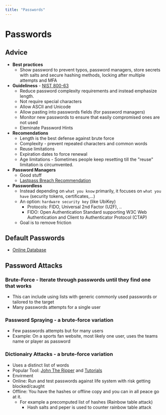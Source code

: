 ```yaml
---
title: "Passwords"
---
```

# Passwords

## Advice
* **Best practices**
  * Show password to prevent typos, password managers, store secrets with salts and secure hashing methods, locking after multiple attempts and MFA
* **Guideliness** - [NIST 800-63](https://pages.nist.gov/800-63-3/)
  * Reduce password complexity requirements and instead emphasize length.
  * Not require special characters
  * Allow ASCII and Unicode
  * Allow pasting into passwords fields (for password managers)
  * Monitor new passwords to ensure that easily compromised ones are not used
  * Eleminate Password Hints
* **Recomendations**
  * Length is the best defense against brute force
  * Complexity - prevent repeated characters and common words
  * Reuse limitations
  * Expiration dates to force renewal
  * Age limitations - Sometimes people keep resetting till the "reuse" limitation is circumvented.
* **Password Managers**
  * Good stuff
  * [Lastpass Breach Recommendation](https://blog.lastpass.com/posts/security-incident-update-recommended-actions)
* **Passwordless**
  * Instead depending on `what you know` primarily, it focuses on `what you have` (security tokens, certificates,...)
  * An option: `hardware security key` (like UbiKey)
    * Protocols: FIDO, Universal 2nd Factor (U2F), ..
    * FIDO: Open Authentication Standard supporting W3C Web Authentication and Client to Authenticator Protocol (CTAP)
  * Goal is to remove friction

## Default Passwords
* [Online Database](https://cirt.net/passwords/)

## Password Attacks
### Brute-Force - Iterate through passwords until they find one that works
* This can include using lists with generic commonly used passwords or tailored to the target
* Many passwords attempts for a single user
### Password Spraying - a brute-force variation
* Few passwords attempts but for many users
* Example: On a sports fan website, most likely one user, uses the teams name or player as password
### Dictionairy Attacks - a brute-force variation
* Uses a distinct list of words
* Popular Tool: [John The Ripper](https://www.openwall.com/john/) and [Tutorials](https://openwall.info/wiki/john/tutorials)
* Envirment
* Online: Run and test passwords against life system with risk getting blocked/caught
* Offline: You have the hashes or offline copy and you can in all peace go at it.
  * For example a precomputed list of hashes (Rainbow table attack)
    * Hash salts and peper is used to counter rainbow table attack
